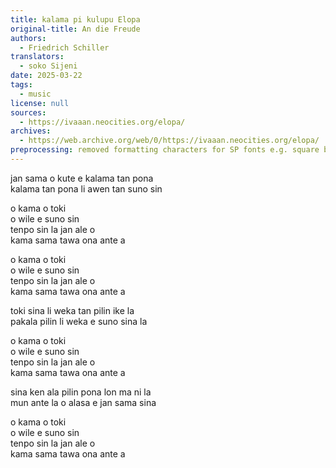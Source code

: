 ```yaml
---
title: kalama pi kulupu Elopa
original-title: An die Freude
authors:
  - Friedrich Schiller
translators:
  - soko Sijeni
date: 2025-03-22
tags:
  - music
license: null
sources:
  - https://ivaaan.neocities.org/elopa/
archives:
  - https://web.archive.org/web/0/https://ivaaan.neocities.org/elopa/
preprocessing: removed formatting characters for SP fonts e.g. square brackets for cartouches, word1 for alt glyph selection
---
```


jan sama o kute e kalama tan pona  
kalama tan pona li awen tan suno sin

o kama o toki  
o wile e suno sin  
tenpo sin la jan ale o  
kama sama tawa ona ante a

o kama o toki  
o wile e suno sin  
tenpo sin la jan ale o  
kama sama tawa ona ante a

toki sina li weka tan pilin ike la  
pakala pilin li weka e suno sina la

o kama o toki  
o wile e suno sin  
tenpo sin la jan ale o  
kama sama tawa ona ante a

sina ken ala pilin pona lon ma ni la  
mun ante la o alasa e jan sama sina

o kama o toki  
o wile e suno sin  
tenpo sin la jan ale o  
kama sama tawa ona ante a